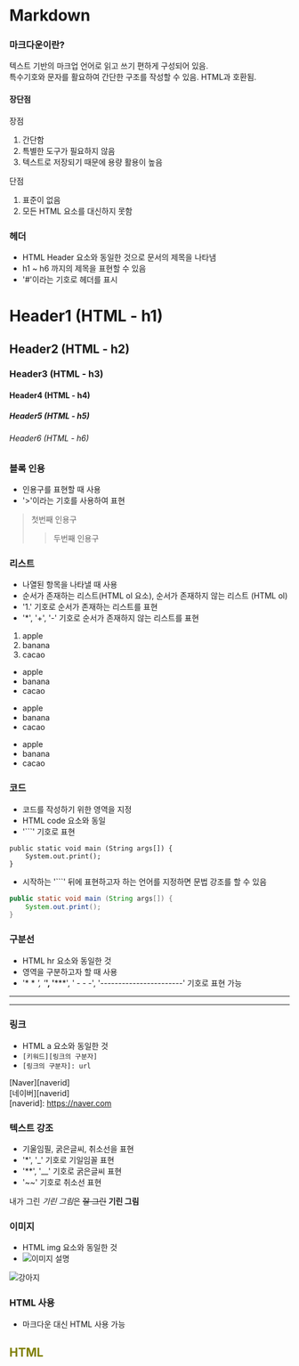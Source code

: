# Markdown

### 마크다운이란?
텍스트 기반의 마크업 언어로 읽고 쓰기 편하게 구성되어 있음.  
특수기호와 문자를 활요하여 간단한 구조를 작성할 수 있음.
HTML과 호환됨.

#### 장단점
장점
1. 간단함
2. 특별한 도구가 필요하지 않음
3. 텍스트로 저장되기 때문에 용량 활용이 높음

단점  
1. 표준이 없음
2. 모든 HTML 요소를 대신하지 못함

### 헤더
- HTML Header 요소와 동일한 것으로 문서의 제목을 나타냄  
- h1 ~ h6 까지의 제목을 표현할 수 있음  
- '#'이라는 기호로 헤더를 표시
# Header1 (HTML - h1)
## Header2 (HTML - h2)
### Header3 (HTML - h3)
#### Header4 (HTML - h4)
##### Header5 (HTML - h5)
###### Header6 (HTML - h6)  

### 블록 인용
- 인용구를 표현할 때 사용
- '>'이라는 기호를 사용하여 표현


> 첫번째 인용구
>> 두번째 인용구

### 리스트
- 나열된 항목을 나타낼 때 사용
- 순서가 존재하는 리스트(HTML ol 요소), 순서가 존재하지 않는 리스트 (HTML ol)
- '1.' 기호로 순서가 존재하는 리스트를 표현
- '*', '+', '-' 기호로 순서가 존재하지 않는 리스트를 표현

1. apple
2. banana
3. cacao

- apple
- banana
- cacao

+ apple
+ banana
+ cacao

* apple
* banana
* cacao

### 코드
- 코드를 작성하기 위한 영역을 지정
- HTML code 요소와 동일
- '```' 기호로 표현

```
public static void main (String args[]) {
    System.out.print();
}
```

- 시작하는 '```' 뒤에 표현하고자 하는 언어를 지정하면 문법 강조를 할 수 있음

``` java
public static void main (String args[]) {
    System.out.print();
}
```

### 구분선
- HTML hr 요소와 동일한 것
- 영역을 구분하고자 할 때 사용
- '* * *', '***', '*****', ' - - -', '-----------------------' 기호로 표현 가능

***
- - -

### 링크
- HTML a 요소와 동일한 것
- `[키워드][링크의 구분자]`
- `[링크의 구분자]: url`

[Naver][naverid]  
[네이버][naverid]  
[naverid]: https://naver.com

### 텍스트 강조
- 기울임필, 굵은글씨, 취소선을 표현
- '*', '_' 기호로 기일임꼴 표현
- '**', '__' 기호로 굵은글씨 표현
- '~~' 기호로 취소선 표현  

내가 그린 *기린 그림*은 ~~잘 그린~~ **기린 그림**

### 이미지
- HTML img 요소와 동일한 것
- ![이미지 설명](이미지경로)

![강아지](https://w7.pngwing.com/pngs/407/838/png-transparent-long-coated-white-puppy-maltese-dog-papillon-dog-poodle-shih-tzu-mal-shi-puppy-white-animals-carnivoran.png)

### HTML 사용
- 마크다운 대신 HTML 사용 가능

<h2 style= "color: olive">HTML</h2>
